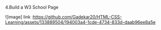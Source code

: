 

4.Build a W3 School Page

![image] link :https://github.com/Gadekar20/HTML-CSS-Learning/assets/133889504/194003a4-1cde-4734-833d-daab96ee8a5e

